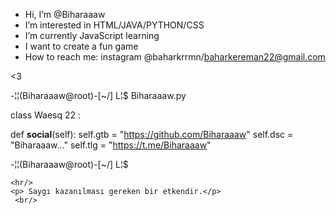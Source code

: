 -  Hi, I’m @Biharaaaw
-  I’m interested in HTML/JAVA/PYTHON/CSS
-  I’m currently JavaScript learning
-  I want to create a fun game 
-  How to reach me: instagram @baharkrrmn/baharkereman22@gmail.com

<html>
  <head>
    <meta http equiv-"Content-Type" content-"text/html; charset=utf-8" />
  <title> Bahar Kereman </title>
  </head>
  <body>
    <p> <3 </p>
      
 -¦¦(Biharaaaw@root)-[~/]
L¦$ Biharaaaw.py

class Waesq 22 :

def  __social__(self):
 self.gtb = "https://github.com/Biharaaaw"
 self.dsc = "Biharaaaw..." 
 self.tlg = "https://t.me/Biharaaaw"
  
 -¦¦(Biharaaaw@root)-[~/]
 L¦$
      
      
    <hr/>
    <p> Saygı kazanılması gereken bir etkendir.</p>
     <br/> 
  </body>  
</html>

